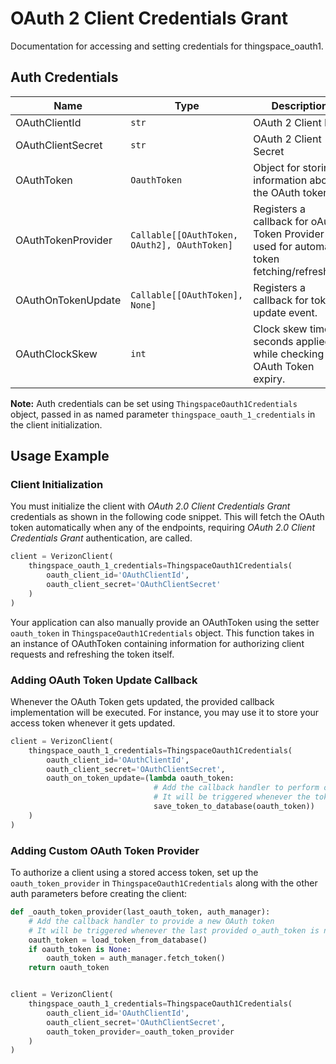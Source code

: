 
# OAuth 2 Client Credentials Grant



Documentation for accessing and setting credentials for thingspace_oauth1.

## Auth Credentials

| Name | Type | Description | Getter |
|  --- | --- | --- | --- |
| OAuthClientId | `str` | OAuth 2 Client ID | `oauth_client_id` |
| OAuthClientSecret | `str` | OAuth 2 Client Secret | `oauth_client_secret` |
| OAuthToken | `OauthToken` | Object for storing information about the OAuth token | `oauth_token` |
| OAuthTokenProvider | `Callable[[OAuthToken, OAuth2], OAuthToken]` | Registers a callback for oAuth Token Provider used for automatic token fetching/refreshing. | `oauth_token_provider` |
| OAuthOnTokenUpdate | `Callable[[OAuthToken], None]` | Registers a callback for token update event. | `oauth_on_token_update` |
| OAuthClockSkew | `int` | Clock skew time in seconds applied while checking the OAuth Token expiry. | `oauth_clock_skew` |



**Note:** Auth credentials can be set using `ThingspaceOauth1Credentials` object, passed in as named parameter `thingspace_oauth_1_credentials` in the client initialization.

## Usage Example

### Client Initialization

You must initialize the client with *OAuth 2.0 Client Credentials Grant* credentials as shown in the following code snippet. This will fetch the OAuth token automatically when any of the endpoints, requiring *OAuth 2.0 Client Credentials Grant* authentication, are called.

```python
client = VerizonClient(
    thingspace_oauth_1_credentials=ThingspaceOauth1Credentials(
        oauth_client_id='OAuthClientId',
        oauth_client_secret='OAuthClientSecret'
    )
)
```



Your application can also manually provide an OAuthToken using the setter `oauth_token` in `ThingspaceOauth1Credentials` object. This function takes in an instance of OAuthToken containing information for authorizing client requests and refreshing the token itself.

### Adding OAuth Token Update Callback

Whenever the OAuth Token gets updated, the provided callback implementation will be executed. For instance, you may use it to store your access token whenever it gets updated.

```python
client = VerizonClient(
    thingspace_oauth_1_credentials=ThingspaceOauth1Credentials(
        oauth_client_id='OAuthClientId',
        oauth_client_secret='OAuthClientSecret',
        oauth_on_token_update=(lambda oauth_token:
                                # Add the callback handler to perform operations like save to DB or file etc.
                                # It will be triggered whenever the token gets updated
                                save_token_to_database(oauth_token))
    )
)
```

### Adding Custom OAuth Token Provider

To authorize a client using a stored access token, set up the `oauth_token_provider` in `ThingspaceOauth1Credentials` along with the other auth parameters before creating the client:

```python
def _oauth_token_provider(last_oauth_token, auth_manager):
    # Add the callback handler to provide a new OAuth token
    # It will be triggered whenever the last provided o_auth_token is null or expired
    oauth_token = load_token_from_database()
    if oauth_token is None:
        oauth_token = auth_manager.fetch_token()
    return oauth_token


client = VerizonClient(
    thingspace_oauth_1_credentials=ThingspaceOauth1Credentials(
        oauth_client_id='OAuthClientId',
        oauth_client_secret='OAuthClientSecret',
        oauth_token_provider=_oauth_token_provider
    )
)
```


